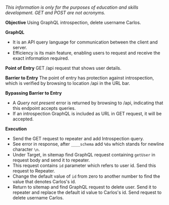 *This information is only for the purposes of education and skills development. GET and POST are not acronyms.*

**Objective**
Using GraphQL introspection, delete username Carlos.

**GraphQL**
- It is an API query language for communication between the client and server. 
- Efficiency is its main feature, enabling users to request and receive the exact information required.

**Point of Entry**
GET /api request that shows user details. 

**Barrier to Entry**
The point of entry has protection against introspection, which is verified by browsing to location /api in the URL bar.

**Bypassing Barrier to Entry**
- A *Query not present* error is returned by browsing to /api, indicating that this endpoint accepts queries. 
- If an introspection GraphQL is included as URL in GET request, it will be accepted. 

**Execution**
- Send the GET request to repeater and add Introspection query.
- See error in response, after `____schema` add `%0a` which stands for newline character `\n`.
- Under Target, in sitemap find GraphQL request containing `getUser` in request body and send it to repeater. 
- This request contains `id` parameter which refers to user id. Send this request to Repeater. 
- Change the default value of `id` from zero to another number to find the value that denotes Carlos's id. 
- Return to sitemap and find GraphQL request to delete user. Send it to repeater and replace the default id value to Carlos's id. Send request to delete username Carlos.